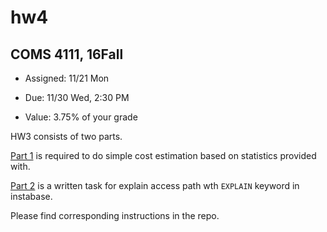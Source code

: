 # hw4
## COMS 4111, 16Fall

* Assigned: 11/21 Mon

* Due: 11/30 Wed, 2:30 PM

* Value: 3.75% of your grade

HW3 consists of two parts. 

[Part 1](./part_1.md) is required to do simple cost estimation based on statistics provided with.

[Part 2](./part_2.md) is a written task for explain access path wth `EXPLAIN` keyword in instabase.

Please find corresponding instructions in the repo.
